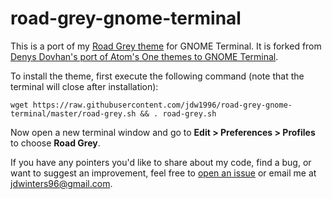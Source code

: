 # road-grey-gnome-terminal

This is a port of my
[Road Grey theme](https://github.com/jdw1996/road-grey-syntax) for GNOME
Terminal. It is forked from
[Denys Dovhan's port of Atom's One themes to GNOME Terminal](https://github.com/denysdovhan/one-gnome-terminal).

To install the theme, first execute the following command (note that the
terminal will close after installation):

```
wget https://raw.githubusercontent.com/jdw1996/road-grey-gnome-terminal/master/road-grey.sh && . road-grey.sh
```

Now open a new terminal window and go to **Edit > Preferences > Profiles** to
choose **Road Grey**.

If you have any pointers you'd like to share about my code, find a bug, or want
to suggest an improvement, feel free to
[open an issue](https://github.com/jdw1996/road-grey-gnome-terminal/issues/new)
or email me at [jdwinters96@gmail.com](mailto:jdwinters96@gmail.com).
